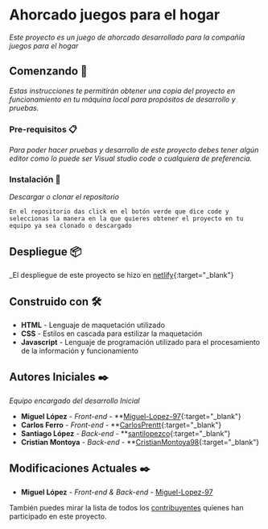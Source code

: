 # Ahorcado juegos para el hogar

_Este proyecto es un juego de ahorcado desarrollado para la compañía juegos para el hogar_

## Comenzando 🚀

_Estas instrucciones te permitirán obtener una copia del proyecto en funcionamiento en tu máquina local para propósitos de desarrollo y pruebas._


### Pre-requisitos 📋

_Para poder hacer pruebas y desarrollo de este proyecto debes tener algún editor como lo puede ser Visual studio code o cualquiera de preferencia._


### Instalación 🔧


_Descargar o clonar el repositorio_


```
En el repositorio das click en el botón verde que dice code y seleccionas la manera en la que quieres obtener el proyecto en tu equipo ya sea clonado o descargado
```

## Despliegue 📦

_El despliegue de este proyecto se hizo en [netlify](https://juegoahorcadodiplo99.netlify.app/_){:target="_blank"}

## Construido con 🛠️

* **HTML** - Lenguaje de maquetación utilizado
* **CSS** - Estilos en cascada para estilizar la maquetación
* **Javascript** - Lenguaje de programación utilizado para el procesamiento de la información y funcionamiento

## Autores Iniciales ✒️

_Equipo encargado del desarrollo Inicial_

* **Miguel López** - *Front-end* - **[Miguel-Lopez-97](https://github.com/Miguel-Lopez-97){:target="_blank"}
* **Carlos Ferro** - *Front-end* - **[CarlosPrentt](https://github.com/CarlosPrentt){:target="_blank"}
* **Santiago López** - *Back-end* - **[santilopezco](https://github.com/santilopezco){:target="_blank"}
* **Cristian Montoya** - *Back-end* - **[CristianMontoya98](https://github.com/CristianMontoya98){:target="_blank"}

## Modificaciones Actuales ✒️

* **Miguel López** - *Front-end & Back-end* - [Miguel-Lopez-97](https://github.com/Miguel-Lopez-97)

También puedes mirar la lista de todos los [contribuyentes](https://github.com/your/project/contributors) quíenes han participado en este proyecto. 
